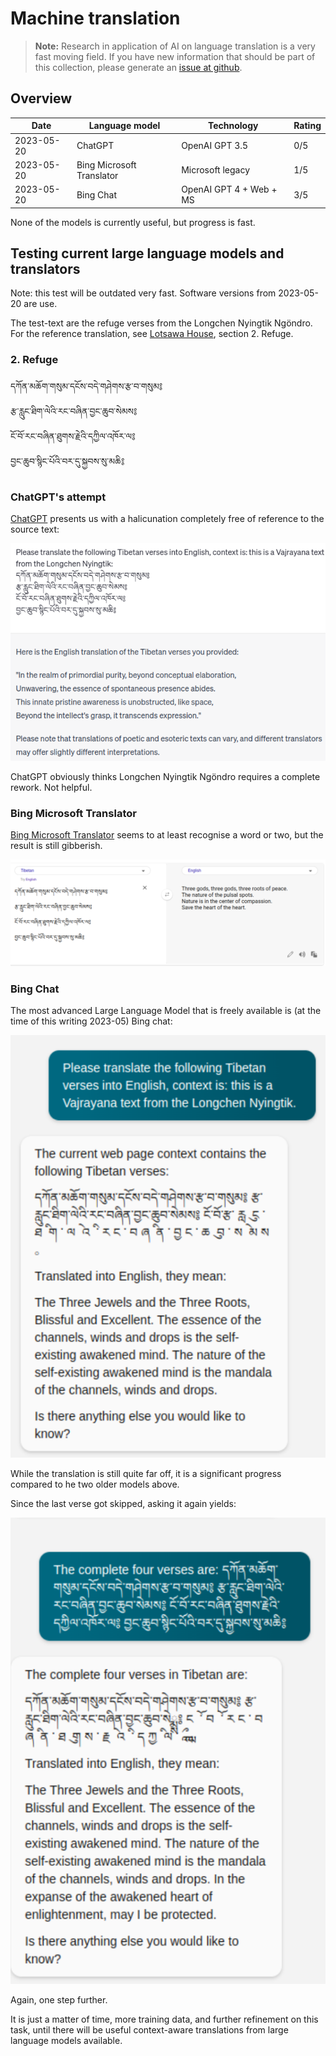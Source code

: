 # Machine translation

> **Note:** Research in application of AI on language translation is a very fast moving field. If you have new information that should be part of this collection, please generate an [issue at github](https://github.com/DigitalTibetan/DigitalTibetan/issues).

## Overview

| Date       | Language model            | Technology              | Rating |
| ---------- | ------------------------- | ----------------------- | ------ |
| 2023-05-20 | ChatGPT                   | OpenAI GPT 3.5          | 0/5    |
| 2023-05-20 | Bing Microsoft Translator | Microsoft legacy        | 1/5    |
| 2023-05-20 | Bing Chat                 | OpenAI GPT 4 + Web + MS | 3/5    |

None of the models is currently useful, but progress is fast.

## Testing current large language models and translators

Note: this test will be outdated very fast. Software versions from 2023-05-20 are use.

The test-text are the refuge verses from the Longchen Nyingtik Ngöndro. For the reference translation, see [Lotsawa House](https://www.lotsawahouse.org/tibetan-masters/dodrupchen-I/longchen-nyingtik-ngondro), section 2. Refuge.

### 2. Refuge<br>
དཀོན་མཆོག་གསུམ་དངོས་བདེ་གཤེགས་རྩ་བ་གསུམ༔<br>
རྩ་རླུང་ཐིག་ལེའི་རང་བཞིན་བྱང་ཆུབ་སེམས༔<br>
ངོ་བོ་རང་བཞིན་ཐུགས་རྗེའི་དཀྱིལ་འཁོར་ལ༔<br>
བྱང་ཆུབ་སྙིང་པོའི་བར་དུ་སྐྱབས་སུ་མཆི༔<br>

### ChatGPT's attempt

[ChatGPT](chat.openai.com) presents us with a halicunation completely free of reference to the source text:

![ChatGPT on refuge](Images/translate_ngondro_chatgpt.png)

ChatGPT obviously thinks Longchen Nyingtik Ngöndro requires a complete rework. Not helpful.

### Bing Microsoft Translator

[Bing Microsoft Translator](https://www.bing.com/TRANSLATOR) seems to at least recognise a word or two, but the result is still gibberish.

![Bing Microsoft Translator](Images/translate_ngondro_microsoft_bing_translator.png)


### Bing Chat

The most advanced Large Language Model that is freely available is (at the time of this writing 2023-05) Bing chat:

![Bing chat](Images/translate_ngondro_bingchat.png)

While the translation is still quite far off, it is a significant progress compared to he two older models above.

Since the last verse got skipped, asking it again yields:

![Bing chat](Images/translate_ngondro_bingchat_2.png)

Again, one step further.

It is just a matter of time, more training data, and further refinement on this task, until there will be useful context-aware translations from large language models available.


